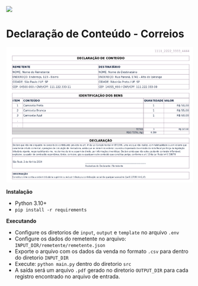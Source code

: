 <img src="https://upload.wikimedia.org/wikipedia/commons/thumb/8/84/Correios_%282014%29.svg/2560px-Correios_%282014%29.svg.png" width="200px">

# Declaração de Conteúdo - Correios 


<img src="./_extras/images/output.png">


__Instalação__

- Python 3.10+
- ```pip install -r requirements```


__Executando__

- Configure os diretorios de `input`, `output` e `template` no arquivo `.env`
- Configure os dados do remetente no arquivo: `INPUT_DIR/remetente/remetente.json`
- Exporte o arquivo com os dados da venda no formato `.csv` para dentro do diretorio `INPUT_DIR`
- Execute: `python main.py` dentro do diretorio `src`
- A saída será um arquivo `.pdf` gerado no diretorio `OUTPUT_DIR` para cada registro encontrado no arquivo de entrada.


